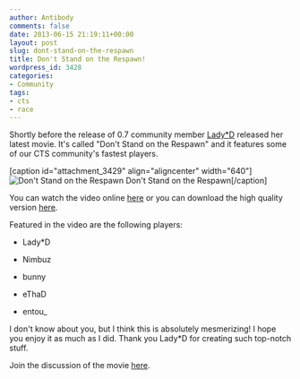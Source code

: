 ```yaml
---
author: Antibody
comments: false
date: 2013-06-15 21:19:11+00:00
layout: post
slug: dont-stand-on-the-respawn
title: Don't Stand on the Respawn!
wordpress_id: 3428
categories:
- Community
tags:
- cts
- race
---
```


Shortly before the release of 0.7 community member [Lady*D](http://forums.xonotic.org/member.php?action=profile&uid=3846) released her latest movie. It's called "Don't Stand on the Respawn" and it features some of our CTS community's fastest players.

[caption id="attachment_3429" align="aligncenter" width="640"]![Don't Stand on the Respawn](http://www.xonotic.org/m/uploads/2013/06/dont_stand_on_the_respawn.png) Don't Stand on the Respawn[/caption]

  

You can watch the video online [here](http://www.youtube.com/watch?v=t6batR1fvOw) or you can download the high quality version [here](http://178.63.89.77/redirect/XonoticRa%D1%81eMovieByLadyD-Don%27tStandOnTheRespawn.mp4).

Featured in the video are the following players:

  * Lady*D

  * Nimbuz

  * bunny

  * eThaD

  * entou_

I don't know about you, but I think this is absolutely mesmerizing! I hope you enjoy it as much as I did. Thank you Lady*D for creating such top-notch stuff.

Join the discussion of the movie [here](http://forums.xonotic.org/showthread.php?tid=4188).
